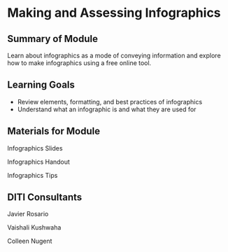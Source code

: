 <h1>Making and Assessing Infographics</h1>

<h2>Summary of Module</h2>

Learn about infographics as a mode of conveying information and explore how to make infographics using a free online tool.

<h2>Learning Goals</h2>

* Review elements, formatting, and best practices of infographics
* Understand what an infographic is and what they are used for

<h2>Materials for Module</h2>

Infographics Slides

Infographics Handout

Infographics Tips

<h2>DITI Consultants</h2>

Javier Rosario

Vaishali Kushwaha

Colleen Nugent